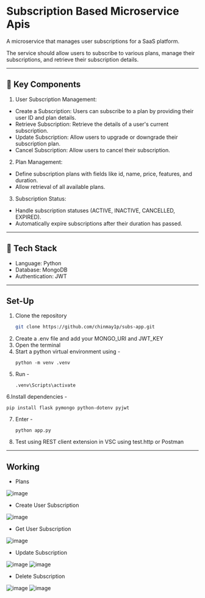# Subscription Based Microservice Apis
A microservice that manages user subscriptions for a SaaS platform. 

The service should allow users to subscribe to various plans, manage their subscriptions, and retrieve their subscription details.

---

## 🧠 Key Components

1. User Subscription Management:

- Create a Subscription: Users can subscribe to a plan by providing their user
ID and plan details.
- Retrieve Subscription: Retrieve the details of a user's current subscription.
- Update Subscription: Allow users to upgrade or downgrade their
subscription plan.
- Cancel Subscription: Allow users to cancel their subscription.
  
2. Plan Management:
- Define subscription plans with fields like id, name, price, features, and
duration.
- Allow retrieval of all available plans.
  
3. Subscription Status:
- Handle subscription statuses (ACTIVE, INACTIVE, CANCELLED, EXPIRED).
- Automatically expire subscriptions after their duration has passed.

---

## 🚀 Tech Stack
- Language: Python
- Database: MongoDB 
- Authentication: JWT

---

## Set-Up
1. Clone the repository
   ``` bash
   git clone https://github.com/chinmay1p/subs-app.git
   ```
2. Create a .env file and add your MONGO_URI and JWT_KEY
3. Open the terminal
4. Start a python virtual environment using -
   ```
   python -m venv .venv
   ```
5. Run -
   ```
   .venv\Scripts\activate
   ```
6.Install dependencies -
   ``` 
  pip install flask pymongo python-dotenv pyjwt
   ```
7. Enter -
   ```
   python app.py
   ```
8. Test using REST client extension in VSC using test.http or Postman

---

## Working

- Plans
  
![image](https://github.com/user-attachments/assets/a49f2935-9e4a-4600-8852-96a35729074a)

- Create User Subscription
  
![image](https://github.com/user-attachments/assets/6b255d8b-ea20-430e-9b90-f75f7a2b98e7)

- Get User Subscription
  
![image](https://github.com/user-attachments/assets/1ec17d7e-f6fd-42f2-9201-e67b62be4f62)

- Update Subscription
  
![image](https://github.com/user-attachments/assets/76345ab2-95ec-4544-a0b2-5a85cd2f8a13)
![image](https://github.com/user-attachments/assets/d6bc6fa3-5025-4c6f-bf12-c91095c527b2)

- Delete Subscription
  
![image](https://github.com/user-attachments/assets/98ffa2c8-aca6-407c-a5ea-e6c6611e047c)
![image](https://github.com/user-attachments/assets/488e826f-77cd-428f-99fe-d10c7075c592)

